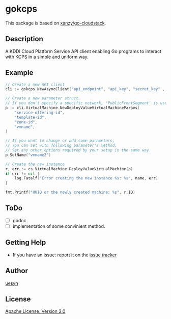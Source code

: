 gokcps
=============
This package is based on [xanzy/go-cloudstack](https://github.com/xanzy/go-cloudstack).

## Description
A KDDI Cloud Platform Service API client enabling Go programs to interact with KCPS in a simple and uniform way.

## Example

```go
// Create a new API client
cli := gokcps.NewAsyncClient("api_endpoint", "api_key", "secret_key" , false) 

// Create a new parameter struct.  
// If you don't specify a specific network, 'PublicFrontSegment' is used as network that is used for virtual machine.
p := cli.VirtualMachine.NewDeployValueVirtualMachineParams(
	"service-offering-id", 
	"template-id", 
	"zone-id",
	"vmname",
)

// If you want to change or add some parameters,
// You can set with following parameter's method.
// Set any other options required by your setup in the same way.
p.SetName("vmname2")

// Create the new instance
r, err := cs.VirtualMachine.DeployValueVirtualMachine(p)
if err != nil {
	log.Fatalf("Error creating the new instance %s: %s", name, err)
}

fmt.Printf("UUID or the newly created machine: %s", r.ID)
```

## ToDo
- [ ] godoc
- [ ] implementation of some convinient method. 

## Getting Help
* If you have an issue: report it on the [issue tracker](https://github.com/uesyn/gokcps/issues)

## Author
[uesyn](https://github.com/uesyn)

## License
[Apache License, Version 2.0](http://www.apache.org/licenses/LICENSE-2.0)

